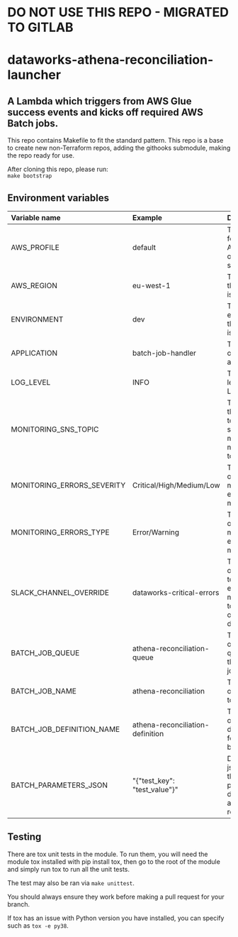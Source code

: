 # DO NOT USE THIS REPO - MIGRATED TO GITLAB

# dataworks-athena-reconciliation-launcher

## A Lambda which triggers from AWS Glue success events and kicks off required AWS Batch jobs.

This repo contains Makefile to fit the standard pattern. This repo is a base to create new non-Terraform repos, adding the githooks submodule, making the repo ready for use.

After cloning this repo, please run:  
`make bootstrap`

## Environment variables

|Variable name|Example|Description|Required|
|:---|:---|:---|:---|
|AWS_PROFILE| default |The profile for making AWS calls to other services|No|
|AWS_REGION| eu-west-1 |The region the lambda is running in|No|
|ENVIRONMENT| dev |The environment the lambda is running in|No|
|APPLICATION| batch-job-handler |The name of the application|No|
|LOG_LEVEL| INFO |The logging level of the Lambda|No|
|MONITORING_SNS_TOPIC| |The arn of the sns topic to send monitoring messages to|Yes|
|MONITORING_ERRORS_SEVERITY| Critical/High/Medium/Low |The severity of the monitoring error messages|No (default is High)|
|MONITORING_ERRORS_TYPE| Error/Warning |The severity of the monitoring error messages|No (default is Warning)|
|SLACK_CHANNEL_OVERRIDE| dataworks-critical-errors |The name of the topic to send error messages to if overriding defaults|No|
|BATCH_JOB_QUEUE| athena-reconciliation-queue |The name of the queue for the batch job|Yes|
|BATCH_JOB_NAME| athena-reconciliation |The name of batch job to start|Yes|
|BATCH_JOB_DEFINITION_NAME| athena-reconciliation-definition |The name of the job definition for the batch job|Yes|
|BATCH_PARAMETERS_JSON| "{\"test_key\": \"test_value\"}" |Dumped json dict of the parameters desired if any required|No|

## Testing

There are tox unit tests in the module. To run them, you will need the module tox installed with pip install tox, then go to the root of the module and simply run tox to run all the unit tests.

The test may also be ran via `make unittest`.

You should always ensure they work before making a pull request for your branch.

If tox has an issue with Python version you have installed, you can specify such as `tox -e py38`.
